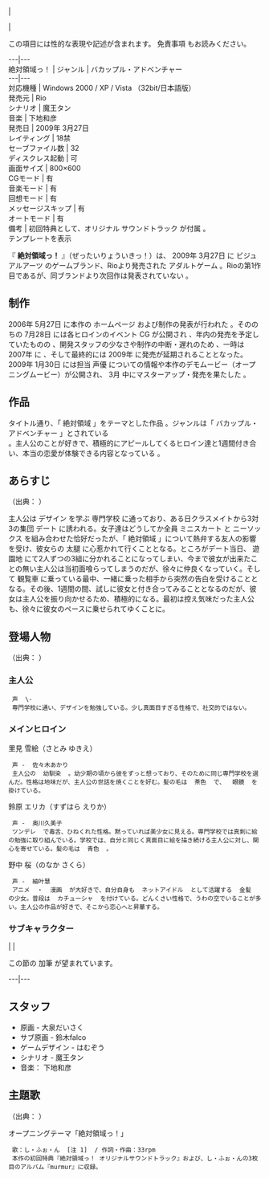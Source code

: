 |

|

この項目には性的な表現や記述が含まれます。  免責事項  もお読みください。  
  
---|---  
絶対領域っ！  |  ジャンル  |  バカップル・アドベンチャー     
---|---  
対応機種  |  Windows 2000  /  XP  /  Vista  （32bit/日本語版）   
発売元  |  Rio   
シナリオ  |  魔王タン     
音楽  |  下地和彦     
発売日  |  2009年  3月27日     
レイティング  |  18禁     
セーブファイル数  |  32   
ディスクレス起動  |  可   
画面サイズ  |  800×600   
CGモード  |  有   
音楽モード  |  有   
回想モード  |  有   
メッセージスキップ  |  有   
オートモード  |  有   
備考  |  初回特典として、オリジナル  サウンドトラック  が付属    。   
テンプレートを表示  
  
『 **絶対領域っ！** 』（ぜったいりょういきっ！）は、  2009年  3月27日  に  ビジュアルアーツ  のゲームブランド、Rioより発売された
アダルトゲーム  。Rioの第1作目であるが、同ブランドより次回作は発表されていない    。

##  制作  

2006年  5月27日  に本作の  ホームページ  および制作の発表が行われた      。そののちの  7月28日
には各ヒロインのイベント  CG  が公開され    、年内の発売を予定していたものの    、開発スタッフの少なさや制作の中断・遅れのため
  、一時は  2007年  に    、そして最終的には  2009年  に発売が延期されることとなった。2009年  1月30日  には担当
声優  についての情報や本作のデモムービー（オープニングムービー）が公開され、  3月  中にマスターアップ・発売を果たした      。

##  作品  

タイトル通り、「  絶対領域  」をテーマとした作品      。ジャンルは「  バカップル・アドベンチャー  」とされている  
。主人公のことが好きで、積極的にアピールしてくるヒロイン達と1週間付き合い、本当の恋愛が体験できる内容となっている    。

##  あらすじ  

（出典：    ）

主人公は  デザイン  を学ぶ  専門学校  に通っており、ある日クラスメイトから3対3の集団  デート  に誘われる。女子達はどうしてか全員
ミニスカート  と  ニーソックス  を組み合わせた恰好だったが、「  絶対領域  」について熱弁する友人の影響を受け、彼女らの  太腿
に心惹かれて行くこととなる。ところがデート当日、  遊園地
にて2人ずつの3組に分かれることになってしまい、今まで彼女が出来たことの無い主人公は当初面喰らってしまうのだが、徐々に仲良くなっていく。そして  観覧車
に乗っている最中、一緒に乗った相手から突然の告白を受けることとなる。その後、1週間の間、試しに彼女と付き合ってみることとなるのだが、彼女は主人公を振り向かせるため、積極的になる。最初は控え気味だった主人公も、徐々に彼女のペースに乗せられてゆくことに。

##  登場人物  

（出典：    ）

###  主人公  

     声  \- 
     専門学校に通い、デザインを勉強している。少し真面目すぎる性格で、社交的ではない。 

###  メインヒロイン  

里見 雪絵（さとみ ゆきえ）

     声 -  佐々木あかり 
     主人公の  幼馴染  。幼少期の頃から彼をずっと想っており、そのために同じ専門学校を選んだ。性格は地味だが、主人公の世話を焼くことを好む。髪の毛は  茶色  で、  眼鏡  を掛けている。 
鈴原 エリカ（すずはら えりか）

     声 -  奥川久美子 
     ツンデレ  で毒舌、ひねくれた性格。黙っていれば美少女に見える。専門学校では真剣に絵の勉強に取り組んでいる。学校では、自分と同じく真面目に絵を描き続ける主人公に対し、関心を寄せている。髪の毛は  青色  。 
野中 桜（のなか さくら）

     声 -  紬叶慧 
     アニメ  ・  漫画  が大好きで、自分自身も  ネットアイドル  として活躍する  金髪  の少女。普段は  カチューシャ  を付けている。どんくさい性格で、うわの空でいることが多い。主人公の作品が好きで、そこから恋心へと昇華する。 

###  サブキャラクター  

|  | 

この節の  加筆  が望まれています。  
  
---|---  
  
##  スタッフ  

  * 原画 -  大泉だいさく   
  * サブ原画 -  鈴木falco   
  * ゲームデザイン -  はむぞう   
  * シナリオ -  魔王タン   
  * 音楽：  下地和彦   

##  主題歌  

（出典：    ）

オープニングテーマ「絶対領域っ！」

     歌：し・ふぉ・ん  [注 1]  / 作詞・作曲：33rpm 
     本作の初回特典『絶対領域っ！ オリジナルサウンドトラック』および、し・ふぉ・んの3枚目のアルバム『murmur』に収録。 

